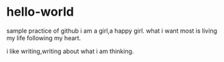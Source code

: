 # hello-world
sample practice of github
i am a girl,a happy girl.
what i want most is living my life following my heart.

i like writing,writing about what i am thinking.
